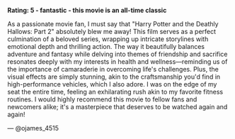 **Rating: 5 - fantastic - this movie is an all-time classic**

As a passionate movie fan, I must say that "Harry Potter and the Deathly Hallows: Part 2" absolutely blew me away! This film serves as a perfect culmination of a beloved series, wrapping up intricate storylines with emotional depth and thrilling action. The way it beautifully balances adventure and fantasy while delving into themes of friendship and sacrifice resonates deeply with my interests in health and wellness—reminding us of the importance of camaraderie in overcoming life's challenges. Plus, the visual effects are simply stunning, akin to the craftsmanship you'd find in high-performance vehicles, which I also adore. I was on the edge of my seat the entire time, feeling an exhilarating rush akin to my favorite fitness routines. I would highly recommend this movie to fellow fans and newcomers alike; it's a masterpiece that deserves to be watched again and again! 

— @ojames_4515